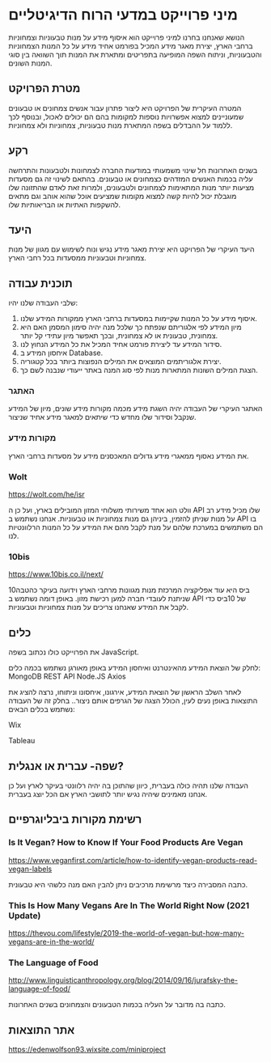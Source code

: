 # מיני פרוייקט במדעי הרוח הדיגיטליים

הנושא שאנחנו בחרנו למיני פרוייקט הוא איסוף מידע על מנות טבעוניות וצמחוניות ברחבי הארץ, יצירת מאגר מידע המכיל בפורמט אחיד מידע על כל המנות הצמחוניות והטבעוניות, וניתוח השפה המופיעה בתפריטים ומתארת את המנות תוך השוואה בין סוגי המנות השונים.

## מטרת הפרויקט

המטרה העיקרית של הפרויקט היא ליצור פתרון עבור אנשים צמחונים או טבעונים שמעוניינים למצוא אפשרויות נוספות למקומות בהם הם יכולים לאכול, ובנוסף לכך ללמוד על ההבדלים בשפה המתארת מנות טבעוניות, צמחוניות ולא צמחוניות.    

## רקע

בשנים האחרונות חל שינוי משמעותי במודעות החברה לצמחונות ולטבעונות והתרחשה עליה בכמות האנשים המזדהים כצמחונים או טבעונים. בהתאם לשינוי זה גם מסעדות מציעות יותר מנות המתאימות לצמחונים ולטבעונים, ולמרות זאת לאדם שהתזונה שלו מוגבלת יכול להיות קשה למצוא מקומות שמציעים אוכל שהוא אוהב וגם מתאים להשקפות האתיות או הבריאותיות שלו. 

## היעד

היעד העיקרי של הפרויקט היא יצירת מאגר מידע נגיש ונוח לשימוש עם מגוון של מנות צמחוניות וטבעוניות ממסעדות בכל רחבי הארץ.

## תוכנית עבודה

שלבי העבודה שלנו יהיו:
1. איסוף מידע על כל המנות שקיימות במסעדות ברחבי הארץ ממקורות המידע שלנו.
2. מיון המידע לפי אלגוריתם שנפתח כך שלכל מנה יהיה סימון המסמן האם היא צמחונית, טבעונית או לא צמחונית, ובכך תאפשר מיון עתידי קל יותר.
3. סידור המידע עד ליצירת פורמט אחיד המכיל את כל המידע הנחוץ לנו.
4. איחסון המידע ב Database.
5. יצירת אלגוריתמים המוצאים את המילים הנפוצות ביותר בכל קטגוריה.
6. הצגת המילים השונות המתארות מנות לפי סוג המנה באתר ייעודי שנבנה לשם כך. 

### האתגר

האתגר העיקרי של העבודה יהיה השגת מידע מכמה מקורות מידע שונים, מיון של המידע שנקבל וסידור שלו מחדש כדי שיתאים למאגר מידע אחיד שניצור.

### מקורות מידע

את המידע נאסוף ממאגרי מידע גדולים המאכסנים מידע על מסעדות ברחבי הארץ.

### Wolt

https://wolt.com/he/isr

וולט הוא אחד משירותי משלוחי המזון המובילים בארץ, ועל כן ה API שלו מכיל מידע רב על מנות שניתן להזמין, ביניהן גם מנות צמחוניות או טבעוניות.
אנחנו נשתמש ב API בו הם משתמשים במערכת שלהם על מנת לקבל מהם את המידע על כל המנות הרלוונטיות לנו.

### 10bis

https://www.10bis.co.il/next/

10ביס היא עוד אפליקציה המרכזת מנות מגוונות מרחבי הארץ וידועה בעיקר כהטבה שניתנת לעובדי חברה למען רכישת מזון. באופן דומה נשתמש ב API של 10ביס כדי לקבל את המידע שאנחנו צריכים על מנות צמחוניות וטבעוניות. 

## כלים

את הפרוייקט כולו נכתוב בשפה JavaScript.

לחלק של הוצאת המידע מהאינטרנט ואיחסון המידע באופן מאורגן נשתמש בכמה כלים:
MongoDB
REST API
Node.JS
Axios

לאחר השלב הראשון של הוצאת המידע, אירגונו, איחסונו וניתוחו, נרצה להציג את התוצאות באופן נעים לעין, הכולל הצגה של הגרפים אותם ניצור..
בחלק זה של העבודה נשתמש בכלים הבאים:

Wix

Tableau

## שפה- עברית או אנגלית?

העבודה שלנו תהיה כולה בעברית, כיוון שהתוכן בה יהיה רלוונטי בעיקר לארץ ועל כן אנחנו מאמינים שיהיה נגיש יותר לתושבי הארץ אם הכל יוצג בעברית.

## רשימת מקורות ביבליוגרפיים

### Is It Vegan? How to Know If Your Food Products Are Vegan

https://www.veganfirst.com/article/how-to-identify-vegan-products-read-vegan-labels

כתבה המסבירה כיצד מרשימת מרכיבים ניתן להבין האם מנה כלשהי היא טבעונית.

### This Is How Many Vegans Are In The World Right Now (2021 Update)

https://thevou.com/lifestyle/2019-the-world-of-vegan-but-how-many-vegans-are-in-the-world/

### The Language of Food

http://www.linguisticanthropology.org/blog/2014/09/16/jurafsky-the-language-of-food/

כתבה בה מדובר על העליה בכמות הטבעונים והצמחונים בשנים האחרונות.


## אתר התוצאות

https://edenwolfson93.wixsite.com/miniproject
